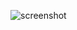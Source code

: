![screenshot](https://user-images.githubusercontent.com/981531/37679365-9c893db8-2c78-11e8-8bd9-de2eb3a8a1c3.png)
